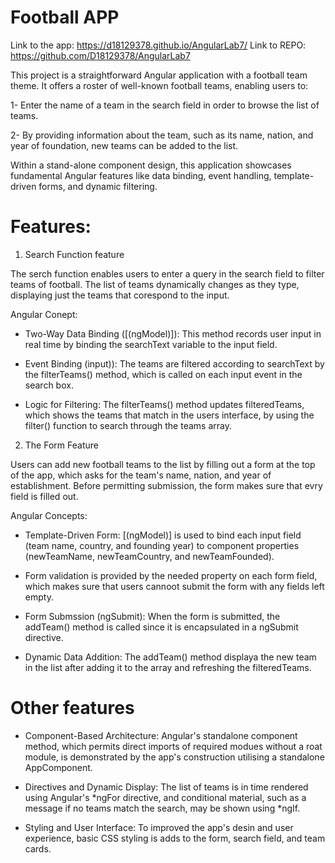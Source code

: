 # Football APP

Link to the app: https://d18129378.github.io/AngularLab7/
Link to REPO: https://github.com/D18129378/AngularLab7

This project is a straightforward Angular application with a football team theme. It offers a roster of well-known football teams, enabling users to:

1- Enter the name of a team in the search field in order to browse the list of teams.

2- By providing information about the team, such as its name, nation, and year of foundation, new teams can be added to the list. 

Within a stand-alone component design, this application showcases fundamental Angular features like data binding, event handling, template-driven forms, and dynamic filtering.

# Features: 

1. Search Function feature

The serch function enables users to enter a query in the search field to filter teams of football. The list of teams dynamically changes as they type, displaying just the teams that corespond to the input.

Angular Conept:

- Two-Way Data Binding ([(ngModel)]): This method records user input in real time by binding the searchText variable to the input field.

- Event Binding (input)): The teams are filtered according to searchText by the filterTeams() method, which is called on each input event in the search box.

- Logic for Filtering: The filterTeams() method updates filteredTeams, which shows the teams that match in the users interface, by using the filter() function to search through the teams array.

2. The Form Feature

Users can add new football teams to the list by filling out a form at the top of the app, which asks for the team's name, nation, and year of establishment. Before permitting submission, the form makes sure that evry field is filled out.

Angular Concepts:
- Template-Driven Form: [(ngModel)] is used to bind each input field (team name, country, and founding year) to component properties (newTeamName, newTeamCountry, and newTeamFounded). 

- Form validation is provided by the needed property on each form field, which makes sure that users cannoot submit the form with any fields left empty.

- Form Submssion (ngSubmit): When the form is submitted, the addTeam() method is called since it is encapsulated in a ngSubmit directive.

- Dynamic Data Addition: The addTeam() method displaya the new team in the list after adding it to the array and refreshing the filteredTeams.

# Other features

- Component-Based Architecture: Angular's standalone component method, which permits direct imports of required modues without a roat module, is demonstrated by the app's construction utilising a standalone AppComponent.

- Directives and Dynamic Display: The list of teams is in time rendered using Angular's *ngFor directive, and conditional material, such as a message if no teams match the search, may be shown using *ngIf.

- Styling and User Interface: To improved the app's desin and user experience, basic CSS styling is adds to the form, search field, and team cards.